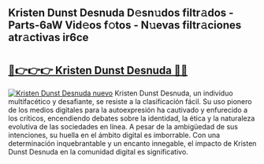 ## Kristen Dunst Desnuda D𝚎sn𝚞dos filtr𝚊dos - Parts-6aW Vid𝚎os f𝚘tos - N𝚞evas filtr𝚊ciones atr𝚊ctivas ir6ce

# <h2><a href="http://mb3047.tromn.icu/?c=Kristen+Dunst+Desnuda">🔗👉👉👉 Kristen Dunst Desnuda 🔗🔗</a></h2>

[![Kristen Dunst Desnuda nuevo](https://i.imgur.com/pEAQMta.gif)](http://mb3047.tromn.icu/?c=Kristen+Dunst+Desnuda)
Kristen Dunst Desnuda, un individuo multifacético y desafiante, se resiste a la clasificación fácil. Su uso pionero de los medios digitales para la autoexpresión ha cautivado y enfurecido a los críticos, encendiendo debates sobre la identidad, la ética y la naturaleza evolutiva de las sociedades en línea. A pesar de la ambigüedad de sus intenciones, su huella en el ámbito digital es imborrable. Con una determinación inquebrantable y un encanto innegable, el impacto de Kristen Dunst Desnuda en la comunidad digital es significativo.
